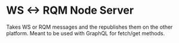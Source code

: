 # WS <-> RQM Node Server

Takes WS or RQM messages and the republishes them on the other platform. Meant to be used with GraphQL for fetch/get methods.